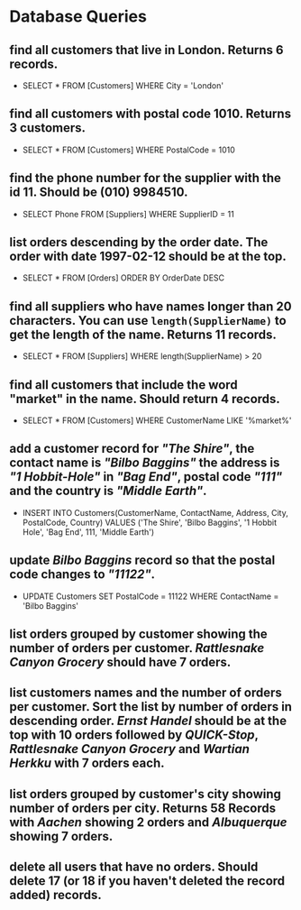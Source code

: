 # Database Queries

## find all customers that live in London. Returns 6 records.
  - SELECT * FROM [Customers] WHERE City = 'London'
## find all customers with postal code 1010. Returns 3 customers.
  - SELECT * FROM [Customers] WHERE PostalCode = 1010
## find the phone number for the supplier with the id 11. Should be (010) 9984510.
  - SELECT Phone FROM [Suppliers] WHERE SupplierID = 11
## list orders descending by the order date. The order with date 1997-02-12 should be at the top.
  - SELECT * FROM [Orders] ORDER BY OrderDate DESC
## find all suppliers who have names longer than 20 characters. You can use `length(SupplierName)` to get the length of the name. Returns 11 records.
  - SELECT * FROM [Suppliers] WHERE length(SupplierName) > 20
## find all customers that include the word "market" in the name. Should return 4 records.
  - SELECT * FROM [Customers] WHERE CustomerName LIKE '%market%'
## add a customer record for _"The Shire"_, the contact name is _"Bilbo Baggins"_ the address is _"1 Hobbit-Hole"_ in _"Bag End"_, postal code _"111"_ and the country is _"Middle Earth"_.
  - INSERT INTO Customers(CustomerName, ContactName, Address, City, PostalCode, Country) VALUES ('The Shire', 'Bilbo Baggins', '1 Hobbit Hole', 'Bag End', 111, 'Middle Earth')
## update _Bilbo Baggins_ record so that the postal code changes to _"11122"_.
  - UPDATE Customers SET PostalCode = 11122 WHERE ContactName = 'Bilbo Baggins'
## list orders grouped by customer showing the number of orders per customer. _Rattlesnake Canyon Grocery_ should have 7 orders.

## list customers names and the number of orders per customer. Sort the list by number of orders in descending order. _Ernst Handel_ should be at the top with 10 orders followed by _QUICK-Stop_, _Rattlesnake Canyon Grocery_ and _Wartian Herkku_ with 7 orders each.

## list orders grouped by customer's city showing number of orders per city. Returns 58 Records with _Aachen_ showing 2 orders and _Albuquerque_ showing 7 orders.

## delete all users that have no orders. Should delete 17 (or 18 if you haven't deleted the record added) records.

